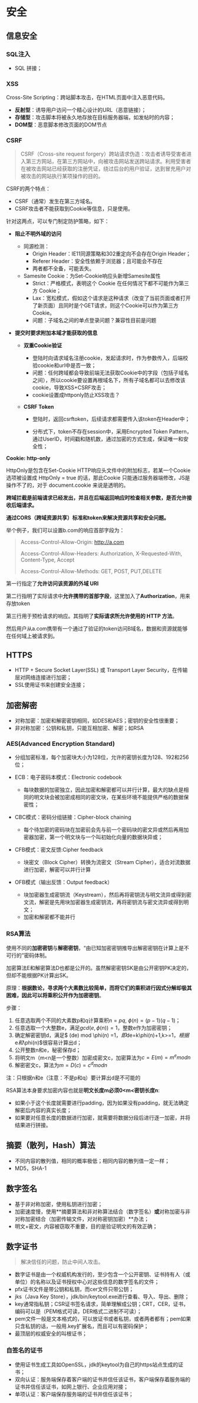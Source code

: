 # 安全

## 信息安全

### SQL注入

- SQL 拼接；

### XSS

Cross-Site Scripting：跨站脚本攻击，在HTML页面中注入恶意代码。

- **反射型**：诱导用户访问一个精心设计的URL（恶意链接）；
- **存储型**：攻击脚本将被永久地存放在目标服务器端，如发帖时的内容；
- **DOM型**：恶意脚本修改页面的DOM节点

### CSRF

> CSRF（Cross-site request forgery）跨站请求伪造：攻击者诱导受害者进入第三方网站，在第三方网站中，向被攻击网站发送跨站请求。利用受害者在被攻击网站已经获取的注册凭证，绕过后台的用户验证，达到冒充用户对被攻击的网站执行某项操作的目的。

CSRF的两个特点：

- CSRF（通常）发生在第三方域名。
- CSRF攻击者不能获取到Cookie等信息，只是使用。

针对这两点，可以专门制定防护策略，如下：

- **阻止不明外域的访问**

  - 同源检测：
    - Origin Header：IE11同源策略和302重定向不会存在Origin Header；
    - Referer Header：安全性依赖于浏览器；且可能会不存在
    - 两者都不全备，可能丢失。
  - Samesite Cookie：为Set-Cookie响应头新增Samesite属性
    - Strict：严格模式，表明这个 Cookie 在任何情况下都不可能作为第三方 Cookie；
    - Lax：宽松模式，假如这个请求是这种请求（改变了当前页面或者打开了新页面）且同时是个GET请求，则这个Cookie可以作为第三方Cookie。
    - 问题：子域名之间的单点登录问题？兼容性目前是问题

- **提交时要求附加本域才能获取的信息**

  - **双重Cookie验证**

    - 登陆时向请求域名注册cookie，发起请求时，作为参数传入，后端校验cookie和url中是否一致；
    - 问题：任何跨域都会导致前端无法获取Cookie中的字段（包括子域名之间），所以cookie要设置再根域名下，所有子域名都可以去修改该cookie，导致XSS+CSRF攻击；
    - cookie设置成httponly防止XSS攻击？

  - **CSRF Token**

    - 登陆时，返回csrftoken，后续请求都需要传入该token在Header中；

    - 分布式下，token不存在session中，采用Encrypted Token Pattern，通过UserID，时间戳和随机数，通过加密的方式生成，保证唯一和安全性；

      

**Cookie: http-only**

HttpOnly是包含在Set-Cookie HTTP响应头文件中的附加标志，若某一个Cookie 选项被设置成 HttpOnly = true 的话，那此Cookie 只能通过服务器端修改，JS是操作不了的，对于 document.cookie 来说是透明的。



**跨域拦截是前端请求已经发出，并且在后端返回响应时检查相关参数，是否允许接收后端请求。**

**通过CORS（跨域资源共享）标准和token来解决资源共享和安全问题。**

举个例子，我们可以设置b.com的响应首部字段为：

> Access-Control-Allow-Origin: http://a.com
>
> Access-Control-Allow-Headers: Authorization, X-Requested-With, Content-Type, Accept
>
> Access-Control-Allow-Methods: GET, POST, PUT,DELETE

第一行指定了**允许访问该资源的外域 URI**

第二行指明了实际请求中**允许携带的首部字段**，这里加入了**Authorization**，用来存放token

第三行用于预检请求的响应。其指明了**实际请求所允许使用的 HTTP 方法**。

然后用户从a.com携带有一个通过了验证的token访问B域名，数据和资源就能够在任何域上被请求到。 



## HTTPS

- HTTP + Secure Socket Layer(SSL) 或 Transport Layer Security，在传输层对网络连接进行加密；
- SSL使用证书来创建安全连接；



## 加密解密

- 对称加密：加密和解密密钥相同，如DES和AES；密钥的安全性很重要；
- 非对称加密：公钥和私钥，只能互相加密、解密；如RSA

### AES(Advanced Encryption Standard)

- 分组加密标准，每个加密块大小为128位，允许的密钥长度为128、192和256位；

- ECB：电子密码本模式：Electronic codebook
  - 每块数据的加密独立，因此加密和解密都可以并行计算，最大的缺点是相同的明文块会被加密成相同的密文块，在某些环境不能提供严格的数据保密性；

- CBC模式：密码分组链接：Cipher-block     chaining
  - 每个待加密的密码块在加密前会先与前一个密码块的密文异或然后再用加密器加密，第一个明文块与一个叫初始化向量的数据块异或；

- CFB模式：密文反馈:Cipher feedback
  - 块密文（Block Cipher）转换为流密文（Stream Cipher），适合对流数据进行加密，解密可以并行计算

- OFB模式（输出反馈：Output feedback）
  - 块加密器生成密钥流（Keystream），然后再将密钥流与明文流异或得到密文流，解密是先用块加密器生成密钥流，再将密钥流与密文流异或得到明文；
  - 加密和解密都不能并行

### RSA算法

使用不同的**加密密钥**与**解密密钥**，“由已知加密密钥推导出解密密钥在计算上是不可行的”密码体制。

加密算法E和解密算法D也都是公开的。虽然解密密钥SK是由公开密钥PK决定的，但却不能根据PK计算出SK。

原理：**根据数论，寻求两个大素数比较简单，而将它们的乘积进行因式分解却极其困难，因此可以将乘积公开作为加密密钥**。

步骤：

1. 任意选取两个不同的大素数p和q计算乘积$n=pq$, $\phi(n)=(p-1)(q-1)$；
2. 任意选取一个大整数e，满足$gcd(e,\phi(n)) = 1$，整数e作为加密密钥；
3. 确定解密密钥d，满足$ (de) mod \phi(n) =1$，即$de=k\phi(n)+1,k>=1$，根据$e$和$\phi(n)$很容易计算出d；
4. 公开整数n和e，秘密保存d；
5. 将明文m（m<n是一个整数）加密成密文c，加密算法为$c=E(m)=m^e mod n$
6. 解密密文c，算法为$m=D(c)=c^d mod n$

注：只根据n和e（注意：不是p和q）要计算出d是不可能的

RSA算法本身要求加密内容也就是**明文长度m必须0<m<密钥长度n**:

- 如果小于这个长度就需要进行padding，因为如果没有padding，就无法确定解密后内容的真实长度；
- 如果要对任意长度的数据进行加密，就需要将数据分段后进行逐一加密，并将结果进行拼接。

## 摘要（散列，Hash）算法

- 不同内容的散列值，相同的概率极低；相同内容的散列值一定一样；
- MD5，SHA-1

## 数字签名

- 基于非对称加密，使用私钥进行加密；
- 加密速度慢，使用**摘要算法和非对称算法结合（数字签名）**或**对称加密与非对称加密结合（加密传输文件，对对称密钥加密）**办法；
- 明文+密文，内容被窃取不重要，目的是验证明文的有效正确；



## 数字证书

> 解决信任的问题，防止中间人攻击。

- 数字证书是由一个权威机构发行的，至少包含一个公开密钥、证书持有人（或单位）的名称以及证书授权中心对这些信息的数字签名的文件；
- pfx证书文件是带公钥和私钥，而cer文件只带公钥；
- jks（Java Key Store），jdk/bin/keytool.exe进行查看、导入、导出、删除；
- key通常指私钥；CSR证书签名请求，简单理解成公钥；CRT，CER，证书，编码可以是（PEM格式可读，DER格式二进制不可读）；
- pem文件一般是文本格式的，可以放证书或者私钥，或者两者都有；pem如果只含私钥的话，一般用.key扩展名，而且可以有密码保护；
- 最顶层的权威安全的叫根证书；

### 自签名的证书

- 使用证书生成工具如OpenSSL，jdk的keytool为自己的https站点生成的证书；
- 双向认证：服务端保存着客户端的证书并信任该证书，客户端保存着服务端的证书并信任该证书，如网上银行、企业应用对接；
- 单项认证：客户端保存服务端的证书并信任该证书；






